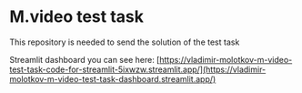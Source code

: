 # M.video test task
This repository is needed to send the solution of the test task

Streamlit dashboard you can see here: [https://vladimir-molotkov-m-video-test-task-code-for-streamlit-5ixwzw.streamlit.app/](https://vladimir-molotkov-m-video-test-task-dashboard.streamlit.app/)
